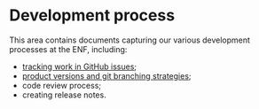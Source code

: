 # Development process

This area contains documents capturing our various development processes at the ENF, including:

* [tracking work in GitHub issues](./work_tracking/);
* [product versions and git branching strategies](./versioning/);
* code review process;
* creating release notes.
